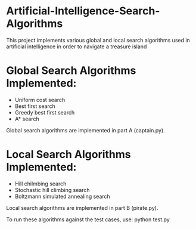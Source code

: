 # Artificial-Intelligence-Search-Algorithms
This project implements various global and local search algorithms used in artificial intelligence in order to navigate a treasure island

# Global Search Algorithms Implemented:
- Uniform cost search
- Best first search
- Greedy best first search
- A* search

Global search algorithms are implemented in part A (captain.py).

# Local Search Algorithms Implemented:
- Hill chilmbing search
- Stochastic hill climbing search
- Boltzmann simulated annealing search

Local search algorithms are implemented in part B (pirate.py).

To run these algorithms against the test cases, use:
python test.py
